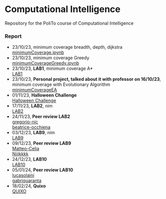 # Computational Intelligence
Repository for the PoliTo course of Computational Intelligence
### Report
- 23/10/23, minimum coverage breadth, depth, dijkstra <br>
    [minimumCoverage.ipynb](https://github.com/dimi-it/computational-intelligence/blob/main/minimumCoverage.ipynb)
- 23/10/23, minimum coverage Greedy <br>
    [minimumCoverageGreedy.ipynb](https://github.com/dimi-it/computational-intelligence/blob/main/minimumCoverageGreedy.ipynb)
- 23/10/23, **LAB1**, minimum coverage A* <br>
    [LAB1](https://github.com/dimi-it/computational-intelligence/blob/main/minimumCoverageAStar.ipynb)
- 23/10/23, **Personal project, talked about it with professor on 16/10/23**, minimum coverage with Evolutionary Algorithm <br>
    [minimumCoverageEA](https://github.com/dimi-it/computational-intelligence/blob/main/minimumCoverageEA.ipynb)
- 01/11/23, **Halloween Challenge** <br>
    [Halloween Challenge](https://github.com/dimi-it/computational-intelligence/blob/main/Halloween.ipynb)
- 17/11/23, **LAB2**, nim <br>
    [LAB2](https://github.com/dimi-it/computational-intelligence/tree/main/lab2)
- 24/11/23, **Peer review LAB2** <br>
    [gregorio-nic](https://github.com/gregorio-nic/computational-intelligence/issues/2) <br>
    [beatrice-occhiena](https://github.com/beatrice-occhiena/Computational_intelligence/issues/3)
- 03/12/23, **LAB9**, nim <br>
    [LAB9](https://github.com/dimi-it/computational-intelligence/tree/main/lab9)
- 09/12/23, **Peer review LAB9** <br>
    [Matteo-Celia](https://github.com/Matteo-Celia/Computational-Intelligence-2023-2024/issues/4) <br>
    [Niiikkkk](https://github.com/Niiikkkk/Computational-Intelligence/issues/2)
- 24/12/23, **LAB10**<br>
    [LAB10](https://github.com/dimi-it/computational-intelligence/tree/main/lab10)
- 05/01/24, **Peer review LAB10** <br>
    [lucasolaini](https://github.com/lucasolaini/computational-intelligence/issues/8) <br>
    [gabriquaranta](https://github.com/gabriquaranta/computational-intelligence/issues/5)
- 18/02/24, **Quixo**<br>
    [QUIXO](https://github.com/dimi-it/computational-intelligence/tree/main/quixo)
